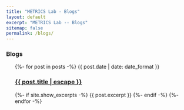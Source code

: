 ```yaml
---
title: "METRICS Lab - Blogs"
layout: default
excerpt: "METRICS Lab -- Blogs"
sitemap: false
permalink: /blogs/
---
```


### Blogs 

  <ul class="post-list">
    {%- for post in posts -%}
      <span class="post-meta">{{ post.date | date: date_format }}</span>
      <h3>
        <a class="post-link" href="{{ post.url | relative_url }}">
          {{ post.title | escape }}
        </a>
      </h3>
      {%- if site.show_excerpts -%}
        {{ post.excerpt }}
      {%- endif -%}
      {%- endfor -%}
  </ul>

